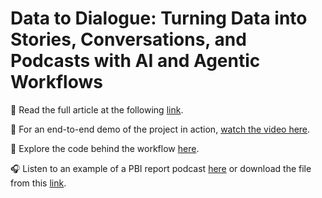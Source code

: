 # Data to Dialogue: Turning Data into Stories, Conversations, and Podcasts with AI and Agentic Workflows

📝 Read the full article at the following [link](https://medium.com/@francescogiorgio.fava/data-to-dialogue-turning-data-into-stories-conversations-and-podcasts-with-ai-and-agentic-b7917c0f3231).

🎥 For an end-to-end demo of the project in action, [watch the video here](https://github.com/FranGenoa/DataToDialogue/raw/main/End-to-End%20Demo/EndToEndDataToDialogue.mp4).

🧠 Explore the code behind the workflow [here](https://github.com/FranGenoa/DataToDialogue/blob/main/Code/DataToDialogueAgenticWorkflow.ipynb).

🎧 Listen to an example of a PBI report podcast [here](https://soundcloud.com/ffgenoa/gpt-41_pbi_report_to_podcast) or download the file from this [link](https://github.com/FranGenoa/DataToDialogue/blob/main/Assets/Data_to_Dialogue_WAV_File_Outcome.mov).
